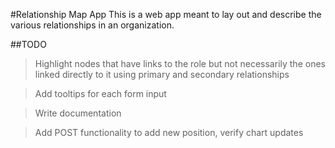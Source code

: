 #Relationship Map App
This is a web app meant to lay out and describe the various relationships in an
organization.

##TODO 
>Highlight nodes that have links to the role but not necessarily the ones linked directly to it using primary and secondary relationships

>Add tooltips for each form input

>Write documentation

>Add POST functionality to add new position, verify chart updates